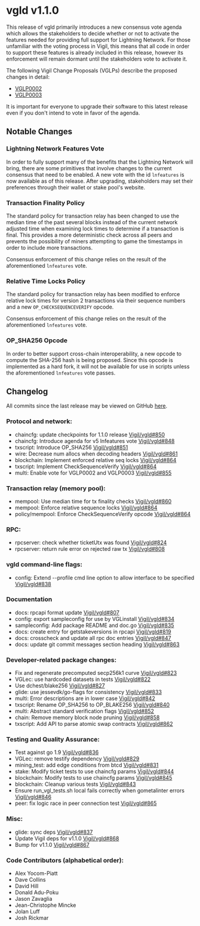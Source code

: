 # vgld v1.1.0

This release of vgld primarily introduces a new consensus vote agenda which
allows the stakeholders to decide whether or not to activate the features needed
for providing full support for Lightning Network.  For those unfamiliar with the
voting process in Vigil, this means that all code in order to support these
features is already included in this release, however its enforcement will
remain dormant until the stakeholders vote to activate it.

The following Vigil Change Proposals (VGLPs) describe the proposed changes in detail:
- [VGLP0002](https://github.com/Vigil/VGLPs/blob/master/VGLP-0002/VGLP-0002.mediawiki)
- [VGLP0003](https://github.com/Vigil/VGLPs/blob/master/VGLP-0003/VGLP-0003.mediawiki)

It is important for everyone to upgrade their software to this latest release
even if you don't intend to vote in favor of the agenda.

## Notable Changes

### Lightning Network Features Vote

In order to fully support many of the benefits that the Lightning Network will
bring, there are some primitives that involve changes to the current consensus
that need to be enabled.  A new vote with the id `lnfeatures` is now available
as of this release.  After upgrading, stakeholders may set their preferences
through their wallet or stake pool's website.

### Transaction Finality Policy

The standard policy for transaction relay has been changed to use the median
time of the past several blocks instead of the current network adjusted time
when examining lock times to determine if a transaction is final.  This provides
a more deterministic check across all peers and prevents the possibility of
miners attempting to game the timestamps in order to include more transactions.

Consensus enforcement of this change relies on the result of the aforementioned
`lnfeatures` vote.

### Relative Time Locks Policy

The standard policy for transaction relay has been modified to enforce relative
lock times for version 2 transactions via their sequence numbers and a new
`OP_CHECKSEQUENCEVERIFY` opcode.

Consensus enforcement of this change relies on the result of the aforementioned
`lnfeatures` vote.

### OP_SHA256 Opcode

In order to better support cross-chain interoperability, a new opcode to compute
the SHA-256 hash is being proposed.  Since this opcode is implemented as a hard
fork, it will not be available for use in scripts unless the aforementioned
`lnfeatures` vote passes.

## Changelog

All commits since the last release may be viewed on GitHub [here](https://github.com/vigilnetwork/vgl/compare/v1.0.7...v1.1.0).

### Protocol and network:
- chaincfg: update checkpoints for 1.1.0 release [Vigil/vgld#850](https://github.com/vigilnetwork/vgl/pull/850)
- chaincfg: Introduce agenda for v5 lnfeatures vote [Vigil/vgld#848](https://github.com/vigilnetwork/vgl/pull/848)
- txscript: Introduce OP_SHA256 [Vigil/vgld#851](https://github.com/vigilnetwork/vgl/pull/851)
- wire: Decrease num allocs when decoding headers [Vigil/vgld#861](https://github.com/vigilnetwork/vgl/pull/861)
- blockchain: Implement enforced relative seq locks [Vigil/vgld#864](https://github.com/vigilnetwork/vgl/pull/864)
- txscript: Implement CheckSequenceVerify [Vigil/vgld#864](https://github.com/vigilnetwork/vgl/pull/864)
- multi: Enable vote for VGLP0002 and VGLP0003 [Vigil/vgld#855](https://github.com/vigilnetwork/vgl/pull/855)

### Transaction relay (memory pool):
- mempool: Use median time for tx finality checks [Vigil/vgld#860](https://github.com/vigilnetwork/vgl/pull/860)
- mempool: Enforce relative sequence locks [Vigil/vgld#864](https://github.com/vigilnetwork/vgl/pull/864)
- policy/mempool: Enforce CheckSequenceVerify opcode [Vigil/vgld#864](https://github.com/vigilnetwork/vgl/pull/864)

### RPC:
- rpcserver: check whether ticketUtx was found [Vigil/vgld#824](https://github.com/vigilnetwork/vgl/pull/824)
- rpcserver: return rule error on rejected raw tx [Vigil/vgld#808](https://github.com/vigilnetwork/vgl/pull/808)

### vgld command-line flags:
- config: Extend --profile cmd line option to allow interface to be specified [Vigil/vgld#838](https://github.com/vigilnetwork/vgl/pull/838)

### Documentation
- docs: rpcapi format update [Vigil/vgld#807](https://github.com/vigilnetwork/vgl/pull/807)
- config: export sampleconfig for use by VGLinstall [Vigil/vgld#834](https://github.com/vigilnetwork/vgl/pull/834)
- sampleconfig: Add package README and doc.go [Vigil/vgld#835](https://github.com/vigilnetwork/vgl/pull/835)
- docs: create entry for getstakeversions in rpcapi [Vigil/vgld#819](https://github.com/vigilnetwork/vgl/pull/819)
- docs: crosscheck and update all rpc doc entries [Vigil/vgld#847](https://github.com/vigilnetwork/vgl/pull/847)
- docs: update git commit messages section heading [Vigil/vgld#863](https://github.com/vigilnetwork/vgl/pull/863)

### Developer-related package changes:
- Fix and regenerate precomputed secp256k1 curve [Vigil/vgld#823](https://github.com/vigilnetwork/vgl/pull/823)
- VGLec: use hardcoded datasets in tests [Vigil/vgld#822](https://github.com/vigilnetwork/vgl/pull/822)
- Use dchest/blake256  [Vigil/vgld#827](https://github.com/vigilnetwork/vgl/pull/827)
- glide: use jessevdk/go-flags for consistency [Vigil/vgld#833](https://github.com/vigilnetwork/vgl/pull/833)
- multi: Error descriptions are in lower case [Vigil/vgld#842](https://github.com/vigilnetwork/vgl/pull/842)
- txscript: Rename OP_SHA256 to OP_BLAKE256 [Vigil/vgld#840](https://github.com/vigilnetwork/vgl/pull/840)
- multi: Abstract standard verification flags [Vigil/vgld#852](https://github.com/vigilnetwork/vgl/pull/852)
- chain: Remove memory block node pruning [Vigil/vgld#858](https://github.com/vigilnetwork/vgl/pull/858)
- txscript: Add API to parse atomic swap contracts [Vigil/vgld#862](https://github.com/vigilnetwork/vgl/pull/862)

### Testing and Quality Assurance:
- Test against go 1.9 [Vigil/vgld#836](https://github.com/vigilnetwork/vgl/pull/836)
- VGLec: remove testify dependency [Vigil/vgld#829](https://github.com/vigilnetwork/vgl/pull/829)
- mining_test: add edge conditions from btcd [Vigil/vgld#831](https://github.com/vigilnetwork/vgl/pull/831)
- stake: Modify ticket tests to use chaincfg params [Vigil/vgld#844](https://github.com/vigilnetwork/vgl/pull/844)
- blockchain: Modify tests to use chaincfg params [Vigil/vgld#845](https://github.com/vigilnetwork/vgl/pull/845)
- blockchain: Cleanup various tests [Vigil/vgld#843](https://github.com/vigilnetwork/vgl/pull/843)
- Ensure run_vgl_tests.sh local fails correctly when gometalinter errors [Vigil/vgld#846](https://github.com/vigilnetwork/vgl/pull/846)
- peer: fix logic race in peer connection test [Vigil/vgld#865](https://github.com/vigilnetwork/vgl/pull/865)

### Misc:
- glide: sync deps [Vigil/vgld#837](https://github.com/vigilnetwork/vgl/pull/837)
- Update Vigil deps for v1.1.0 [Vigil/vgld#868](https://github.com/vigilnetwork/vgl/pull/868)
- Bump for v1.1.0 [Vigil/vgld#867](https://github.com/vigilnetwork/vgl/pull/867)

### Code Contributors (alphabetical order):

- Alex Yocom-Piatt
- Dave Collins
- David Hill
- Donald Adu-Poku
- Jason Zavaglia
- Jean-Christophe Mincke
- Jolan Luff
- Josh Rickmar
